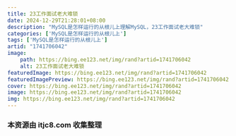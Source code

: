```yaml
---
title: 23工作面试老大难锁
date: 2024-12-29T21:28:01+08:00
description: "MySQL是怎样运行的从根儿上理解MySQL，23工作面试老大难锁"
categories: ['MySQL是怎样运行的从根儿上']
tags: ['MySQL是怎样运行的从根儿上']
artid: "1741706042"
image:
    path: https://bing.ee123.net/img/rand?artid=1741706042
    alt: 23工作面试老大难锁
featuredImage: https://bing.ee123.net/img/rand?artid=1741706042
featuredImagePreview: https://bing.ee123.net/img/rand?artid=1741706042
cover: https://bing.ee123.net/img/rand?artid=1741706042
image: https://bing.ee123.net/img/rand?artid=1741706042
img: https://bing.ee123.net/img/rand?artid=1741706042
---
```


### 本资源由 itjc8.com 收集整理
